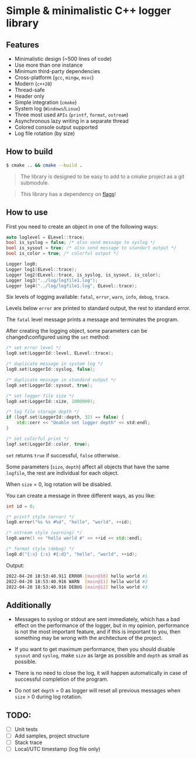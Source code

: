 # Simple & minimalistic C++ logger library

## Features

 - Minimalistic design (~500 lines of code)
 - Use more than one instance
 - Minimum third-party dependencies
 - Cross-platform (`gcc`, `mingw`, `msvc`)
 - Modern (`c++20`)
 - Thread-safe
 - Header only
 - Simple integration (`cmake`)
 - System log (`Windows`/`Linux`)
 - Three most used `APIs` (`printf`, `format`, `ostream`)
 - Asynchronous lazy writing in a separate thread
 - Colored console output supported
 - Log file rotation (by size)

## How to build

```bash
$ cmake .. && cmake --build .
```
> The library is designed to be easy to add to a cmake project as a git submodule.

> This library has a dependency on [flags](https://github.com/piratkin/logger)!

## How to use

First you need to create an object in one of the following ways:
 
```c++
auto loglevel = ELevel::trace;
bool is_syslog = false; /* also send message to syslog */
bool is_sysout = true; /* also send message to standart output */
bool is_color = true; /* colorful output */

Logger log0;
Logger log1(ELevel::trace);
Logger log2(ELevel::trace, is_syslog, is_sysout, is_color);
Logger log3("../log/logfile1.log");
Logger log4("../log/logfile1.log", ELevel::trace);
```

Six levels of logging available: `fatal`, `error`, `warn`, `info`, `debug`, `trace`.

Levels below `error` are printed to standard output, the rest to standard error.

The `fatal` level message prints a message and terminates the program.

After creating the logging object, some parameters can be changed\configured using the `set` method:
 
```c++
/* set error level */
log0.set(LoggerId::level, ELevel::trace);

/* duplicate message in system log */
log0.set(LoggerId::syslog, false);

/* duplicate message in standard output */
log0.set(LoggerId::sysout, true);

/* set logger file size */
log0.set(LoggerId::size, 1000000);

/* log file storage depth */
if (logf.set(LoggerId::depth, 32) == false) {
    std::cerr << "Unable set logger depth" << std:endl;
}

/* set colorful print */
logf.set(LoggerId::color, true);
```  

`set` returns `true` if successful, `false` otherwise.

Some parameters (`size`, `depth`) affect all objects that have the same `logfile`, the rest are individual for each object.

When `size` = 0, log rotation will be disabled.

You can create a message in three different ways, as you like:

```c++
int id = 0;

/* printf style (error) */
log0.error("%s %s #%d", "hello", "world", ++id);

/* ostream style (warning) */
log0.warn() << "hello world #" << ++id << std::endl;

/* format style (debug) */
log0.d("{:s} {:s} #{:d}", "hello", "world", ++id);
```

Output:

```bash
2022-04-20 18:53:40.911 ERROR [main@10] hello world #1
2022-04-20 18:53:40.916 WARN  [main@11] hello world #2
2022-04-20 18:53:40.916 DEBUG [main@12] hello world #3
```

## Additionally

 - Messages to syslog or stdout are sent immediately, which has a bad effect on the performance of the logger, but in my opinion, performance is not the most important feature, and if this is important to you, then something may be wrong with the architecture of the project.
 
 - If you want to get maximum performance, then you should disable `sysout` and `syslog`, make `size` as large as possible and `depth` as small as possible.
 
 - There is no need to close the log, it will happen automatically in case of successful completion of the program.

 - Do not set `depth` = 0 as logger will reset all previous messages when `size` > 0 during log rotation.

## TODO:
 
 - [ ] Unit tests
 - [ ] Add samples, project structure
 - [ ] Stack trace
 - [ ] Local/UTC timestamp (log file only)